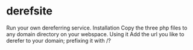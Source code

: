 # derefsite
Run your own dereferring service.  Installation  Copy the three php files to any domain directory on your webspace.  Using it  Add the url you like to derefer to your domain; prefixing it with /?
